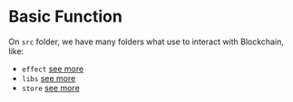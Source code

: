 
[effect]: ./effect
[libs]: ./libs
[store]: ./store

# Basic Function

On `src` folder, we have many folders what use to interact with Blockchain, like:
- `effect` [see more][effect]
- `libs` [see more][libs]
- `store` [see more][libs]

